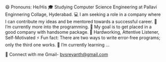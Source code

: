   
😄   Pronouns: He/His
🎓   Studying Computer Science Engineering at Pallavi Enginnering Collage, Hyderabad.
💻   I am seeking a role in a company where I can contribute my ideas and be mentored towards a successful career.
🔭   I’m currently more into the programming.
🎯   My goal is to get placed in a good company with handsome package.
🌱   Hardworking, Attentive Listener, Self-Motivated
⚡   Fun fact: There are two ways to write error-free programs; only the third one works.
🤔   I’m currently learning ...

👋 Connect with me
   Gmail- bvsreyanth@gmail.com
   
